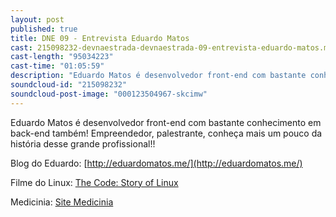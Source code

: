 ```yaml
---
layout: post
published: true
title: DNE 09 - Entrevista Eduardo Matos
cast: 215098232-devnaestrada-devnaestrada-09-entrevista-eduardo-matos.mp3
cast-length: "95034223"
cast-time: "01:05:59"
description: "Eduardo Matos é desenvolvedor front-end com bastante conhecimento em back-end também! Empreendedor, palestrante, conheça mais um pouco da história desse grande profissional!"
soundcloud-id: "215098232"
soundcloud-post-image: "000123504967-skcimw"
---
```


Eduardo Matos é desenvolvedor front-end com bastante conhecimento em back-end também! Empreendedor, palestrante, conheça mais um pouco da história desse grande profissional!!

Blog do Eduardo: [http://eduardomatos.me/](http://eduardomatos.me/)

Filme do Linux: [The Code: Story of Linux](https://www.youtube.com/watch?v=Nayw37i8T2M)

Medicinia: [Site Medicinia](http://www.medicinia.com.br)
